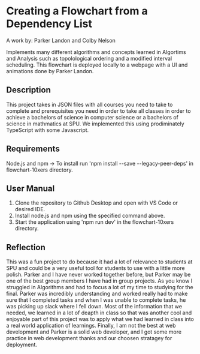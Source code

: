 # Creating a Flowchart from a Dependency List

A work by: Parker Landon and Colby Nelson

Implements many different algorithms and concepts learned in Algortims and Analysis such as topolological ordering and a modified interval scheduling. This flowchart is deployed locally to a webpage with a UI and animations done by Parker Landon.

## Description

This project takes in JSON files with all courses you need to take to complete and prerequisites you need in order to take all classes in order to achieve a bachelors of science in computer science or a bachelors of science in mathmatics at SPU. We implemented this using prodiminately TypeScript with some Javascript. 

## Requirements

Node.js and npm -> To install run 'npm install --save --legacy-peer-deps' in flowchart-10xers directory.

## User Manual

  1. Clone the repository to Github Desktop and open with VS Code or desired IDE.
  2. Install node.js and npm using the specified command above.
  3. Start the application using 'npm run dev' in the flowchart-10xers directory.

## Reflection

  This was a fun project to do because it had a lot of relevance to students at SPU and could be a very useful tool for students to use with a little more polish. Parker and I have never worked together before, but Parker may be one of the best group members I have had in group projects. As you know I struggled in Algorithms and had to focus a lot of my time to studying for the final. Parker was incredibly understanding and worked really had to make sure that I completed tasks and when I was unable to complete tasks, he was picking up slack where I fell down. Most of the information that we needed, we learned in a lot of deapth in class so that was another cool and enjoyable part of this project was to apply what we had learned in class into a real world application of learnings. Finally, I am not the best at web development and Parker is a solid web developer, and I got some more practice in web development thanks and our choosen stratagey for deployment.
